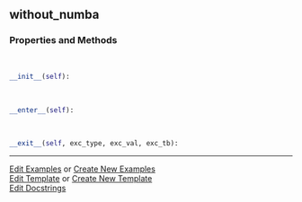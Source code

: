 ## <a id="McUtils.Misc.NumbaTools.without_numba">without_numba</a>


### Properties and Methods
<a id="McUtils.Misc.NumbaTools.without_numba.__init__" class="docs-object-method">&nbsp;</a>
```python
__init__(self): 
```

<a id="McUtils.Misc.NumbaTools.without_numba.__enter__" class="docs-object-method">&nbsp;</a>
```python
__enter__(self): 
```

<a id="McUtils.Misc.NumbaTools.without_numba.__exit__" class="docs-object-method">&nbsp;</a>
```python
__exit__(self, exc_type, exc_val, exc_tb): 
```





___

[Edit Examples](https://github.com/McCoyGroup/McUtils/edit/edit/ci/examples/ci/docs/McUtils/Misc/NumbaTools/without_numba.md) or 
[Create New Examples](https://github.com/McCoyGroup/McUtils/new/edit/?filename=ci/examples/ci/docs/McUtils/Misc/NumbaTools/without_numba.md) <br/>
[Edit Template](https://github.com/McCoyGroup/McUtils/edit/edit/ci/docs/ci/docs/McUtils/Misc/NumbaTools/without_numba.md) or 
[Create New Template](https://github.com/McCoyGroup/McUtils/new/edit/?filename=ci/docs/templates/ci/docs/McUtils/Misc/NumbaTools/without_numba.md) <br/>
[Edit Docstrings](https://github.com/McCoyGroup/McUtils/edit/edit/McUtils/Misc/NumbaTools.py?message=Update%20Docs)
